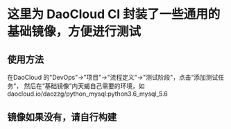 
# 这里为 DaoCloud CI 封装了一些通用的基础镜像，方便进行测试

## 使用方法
在DaoCloud 的"DevOps"->"项目"->"流程定义"->"测试阶段"，点击“添加测试任务"，
然后在“基础镜像”内天蝎自己需要的环境，如 daocloud.io/daozzg/python_mysql:python3.6_mysql_5.6


## 镜像如果没有，请自行构建
